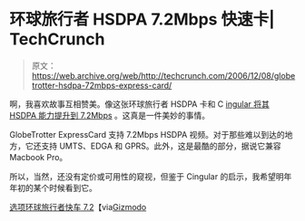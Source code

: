# 环球旅行者 HSDPA 7.2Mbps 快速卡| TechCrunch

> 原文：<https://web.archive.org/web/http://techcrunch.com/2006/12/08/globetrotter-hsdpa-72mbps-express-card/>

啊，我喜欢故事互相赞美。像这张环球旅行者 HSDPA 卡和 C [ingular 将其 HSDPA 能力提升到 7.2Mbps](https://web.archive.org/web/20150926022455/http://crunchgear.com/2006/12/08/cingular-hsdpa-to-get-effing-fast-72mbps-fast/) 。这真是一件美妙的事情。

GlobeTrotter ExpressCard 支持 7.2Mbps HSDPA 视频。对于那些难以到达的地方，它还支持 UMTS、EDGA 和 GPRS。此外，这是最酷的部分，据说它兼容 Macbook Pro。

所以，当然，还没有定价或可用性的窥视，但鉴于 Cingular 的启示，我希望明年年初的某个时候看到它。

[选项环球旅行者快车 7.2](https://web.archive.org/web/20150926022455/http://www.option.com/products/globetrotter_expresscard72.shtml)【via[Gizmodo](https://web.archive.org/web/20150926022455/http://gizmodo.com/gadgets/option/globetrotter-to-feed-your-macs-expresscard-slot-with-72mbps-hsdpa-220586.php)